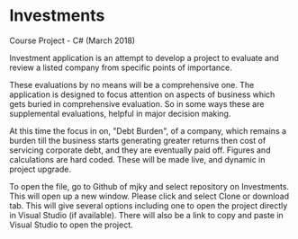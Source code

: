 # Investments
Course Project - C# (March 2018)

Investment application is an attempt to develop a project to evaluate and review a listed company from specific points of importance.

These evaluations by no means will be a comprehensive one. The application is designed to focus attention on aspects of business which gets buried in comprehensive evaluation. So in some ways these are supplemental evaluations, helpful in major decision making.

At this time the focus in on, "Debt Burden", of a company, which remains a burden till the business starts generating greater returns then cost of servicing corporate debt, and they are eventually paid off. Figures and calculations are hard coded. These will be made live, and dynamic in project upgrade.

To open the file, go to Github of mjky and select repository on Investments. This will open up a new window. Please click and select Clone or download tab. This will give several options including one to open the project directly in Visual Studio (if available). There will also be a link to copy and paste in Visual Studio to open the project.
